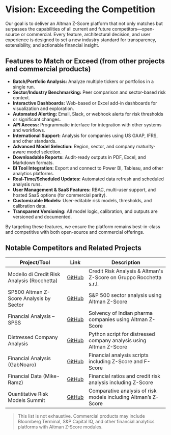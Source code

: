 # Vision: Exceeding the Competition

Our goal is to deliver an Altman Z-Score platform that not only matches but surpasses the capabilities of all current and future competitors—open-source or commercial. Every feature, architectural decision, and user experience is designed to set a new industry standard for transparency, extensibility, and actionable financial insight.

## Features to Match or Exceed (from other projects and commercial products)
- **Batch/Portfolio Analysis:** Analyze multiple tickers or portfolios in a single run.
- **Sector/Industry Benchmarking:** Peer comparison and sector-based risk context.
- **Interactive Dashboards:** Web-based or Excel add-in dashboards for visualization and exploration.
- **Automated Alerting:** Email, Slack, or webhook alerts for risk thresholds or significant changes.
- **API Access:** Programmatic interface for integration with other systems and workflows.
- **International Support:** Analysis for companies using US GAAP, IFRS, and other standards.
- **Advanced Model Selection:** Region, sector, and company maturity-aware model selection.
- **Downloadable Reports:** Audit-ready outputs in PDF, Excel, and Markdown formats.
- **BI Tool Integration:** Export and connect to Power BI, Tableau, and other analytics platforms.
- **Real-Time/Scheduled Updates:** Automated data refresh and scheduled analysis runs.
- **User Management & SaaS Features:** RBAC, multi-user support, and hosted SaaS options (for commercial parity).
- **Customizable Models:** User-editable risk models, thresholds, and calibration data.
- **Transparent Versioning:** All model logic, calibration, and outputs are versioned and documented.

By targeting these features, we ensure the platform remains best-in-class and competitive with both open-source and commercial offerings.

## Notable Competitors and Related Projects

| Project/Tool | Link | Description |
|--------------|------|-------------|
| Modello di Credit Risk Analysis (Rocchetta) | [GitHub](https://github.com/giuseppesnf/Modello-di-Credit-Risk-Analysis-CASO_STUDIO_ROCCHETTA_SRL) | Credit Risk Analysis & Altman's Z-Score on Gruppo Rocchetta s.r.l. |
| SP500 Altman Z-Score Analysis by Sector | [GitHub](https://github.com/RobOlm/SP500-Altman-Z-Score-Analysis-by-Sector-and-Market-Capitalization) | S&P 500 sector analysis using Altman Z-Score |
| Financial Analysis – SPSS | [GitHub](https://github.com/VaishakhiShah/Financial-Analysis--SPSS) | Solvency of Indian pharma companies using Altman Z-Score |
| Distressed Company Analysis | [GitHub](https://github.com/Mrosales10/Distressed-Company-Analysis) | Python script for distressed company analysis using Altman Z-Score |
| Financial Analysis (GabNoaro) | [GitHub](https://github.com/GabNoaro/financial-analysis) | Financial analysis scripts including Z-Score and F-Score |
| Financial Data (Mike-Ramz) | [GitHub](https://github.com/Mike-Ramz/Financial-Data) | Financial ratios and credit risk analysis including Z-Score |
| Quantitative Risk Models Summit | [GitHub](https://github.com/OlgaSieradzan/Quantative-risk-models-summit) | Comparative analysis of risk models including Altman’s Z-Score |

> This list is not exhaustive. Commercial products may include Bloomberg Terminal, S&P Capital IQ, and other financial analytics platforms with Altman Z-Score modules.
